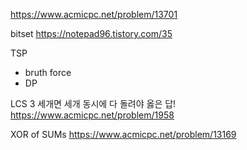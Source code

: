 https://www.acmicpc.net/problem/13701

bitset
https://notepad96.tistory.com/35

TSP
- bruth force
- DP

LCS 3
세개면 세개 동시에 다 돌려야 옳은 답!
https://www.acmicpc.net/problem/1958

XOR of SUMs
https://www.acmicpc.net/problem/13169